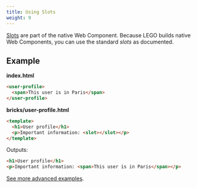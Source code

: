 ```yaml
---
title: Using Slots
weight: 9
---
```


[Slots](https://developer.mozilla.org/en-US/docs/Web/HTML/Element/slot) are part of the native Web Component.
Because LEGO builds native Web Components, you can use the standard _slots_ as documented.

## Example

**index.html**

```html
<user-profile>
  <span>This user is in Paris</span>
</user-profile>
```

**bricks/user-profile.html**

```html
<template>
  <h1>User profile</h1>
  <p>Important information: <slot></slot></p>
</template>
```

Outputs:

```html
<h1>User profile</h1>
<p>Important information: <span>This user is in Paris</span></p>
```

[See more advanced examples](https://developer.mozilla.org/en-US/docs/Web/Web_Components/Using_templates_and_slots#Adding_flexibility_with_slots).

